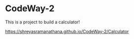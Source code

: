 # CodeWay-2

This is a project to build a calculator!

https://shreyasramanathana.github.io/CodeWay-2/Calculator
